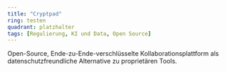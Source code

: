 ```yaml
---
title: "Cryptpad"
ring: testen
quadrant: platzhalter
tags: [Regulierung, KI und Data, Open Source]
---
```


Open-Source, Ende-zu-Ende-verschlüsselte Kollaborationsplattform als datenschutzfreundliche Alternative zu proprietären Tools.
